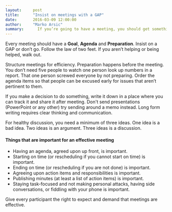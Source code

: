```yaml
---
layout:     post
title:      "Insist on meetings with a GAP"
date:       2016-03-09 12:00:00
author:     "Marko Arsic"
summary:	  If you’re going to have a meeting, you should get something out of it.
---
```


Every meeting should have a **Goal**, **Agenda** and **Preparation**. Insist on a GAP or don’t go. Follow the law of two feet. If you aren’t helping or being helped, walk out.

Structure meetings for efficiency. Preparation happens before the meeting. You don’t need five people to watch one person look up numbers in a report. That one person screwed everyone by not preparing. Order the agenda items so that people can be excused early for issues that aren’t pertinent to them.

If you make a decision to do something, write it down in a place where you can track it and share it after meeting.
Don't send presentations (PowerPoint or any other) try sending around a memo instead. Long form writing requires clear thinking and communication.

For healthy discussion, you need a minimum of three ideas. One idea is a bad idea. Two ideas is an argument. Three ideas is a discussion.

#### Things that are important for an effective meeting

* Having an agenda, agreed upon up front, is important.
* Starting on time (or rescheduling if you cannot start on time) is important.
* Ending on time (or rescheduling if you are not done) is important.
* Agreeing upon action items and responsibilities is important.
* Publishing minutes (at least a list of action items) is important.
* Staying task-focused and not making personal attacks, having side conversations, or fiddling with your phone is important.

Give every participant the right to expect and demand that meetings are effective.
